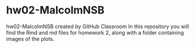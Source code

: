 # hw02-MalcolmNSB
hw02-MalcolmNSB created by GitHub Classroom
In this repository you will find the Rmd and md files for homework 2, along with a folder containing images of the plots. 
